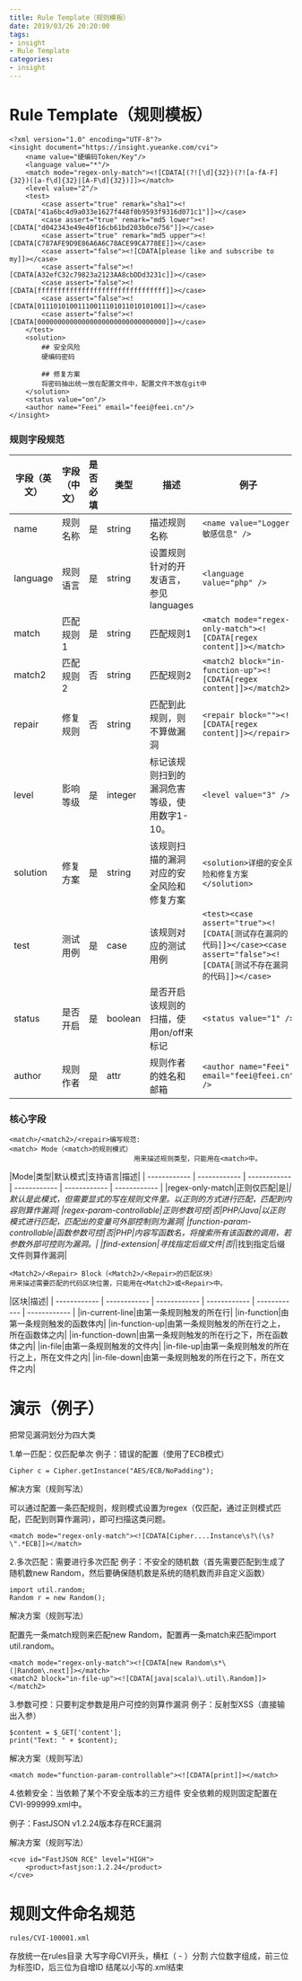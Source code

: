 ```yaml
---
title: Rule Template（规则模板）
date: 2019/03/26 20:20:00
tags: 
- insight
- Rule Template
categories: 
- insight
---
```


# Rule Template（规则模板）
```
<?xml version="1.0" encoding="UTF-8"?>
<insight document="https://insight.yueanke.com/cvi">
    <name value="硬编码Token/Key"/>
    <language value="*"/>
    <match mode="regex-only-match"><![CDATA[(?![\d]{32})(?![a-fA-F]{32})([a-f\d]{32}|[A-F\d]{32})]]></match>
    <level value="2"/>
    <test>
        <case assert="true" remark="sha1"><![CDATA["41a6bc4d9a033e1627f448f0b9593f9316d071c1"]]></case>
        <case assert="true" remark="md5 lower"><![CDATA["d042343e49e40f16cb61bd203b0ce756"]]></case>
        <case assert="true" remark="md5 upper"><![CDATA[C787AFE9D9E86A6A6C78ACE99CA778EE]]></case>
        <case assert="false"><![CDATA[please like and subscribe to my]]></case>
        <case assert="false"><![CDATA[A32efC32c79823a2123AA8cbDDd3231c]]></case>
        <case assert="false"><![CDATA[ffffffffffffffffffffffffffffffff]]></case>
        <case assert="false"><![CDATA[01110101001110011101011010101001]]></case>
        <case assert="false"><![CDATA[00000000000000000000000000000000]]></case>
    </test>
    <solution>
        ## 安全风险
        硬编码密码

        ## 修复方案
        将密码抽出统一放在配置文件中，配置文件不放在git中
    </solution>
    <status value="on"/>
    <author name="Feei" email="feei@feei.cn"/>
</insight>
```
### 规则字段规范

|字段（英文）| 字段（中文）|是否必填|类型|描述|例子|
| ------------ | ------------ | ------------ | ------------ | ------------ | ------------ |
|name|规则名称|是|string|描述规则名称|```<name value="Logger敏感信息" />```|
|language|规则语言|是|string|设置规则针对的开发语言，参见languages|```<language value="php" />```|
|match|匹配规则1|是|string|匹配规则1|```<match mode="regex-only-match"><![CDATA[regex content]]></match>```|
|match2|匹配规则2|否|string|匹配规则2|```<match2 block="in-function-up"><![CDATA[regex content]]></match2>```|
|repair|修复规则|否|string|匹配到此规则，则不算做漏洞|```<repair block=""><![CDATA[regex content]]></repair>```|
|level|影响等级|是|integer|标记该规则扫到的漏洞危害等级，使用数字1-10。|```<level value="3" />```|
|solution|修复方案|是|string|该规则扫描的漏洞对应的安全风险和修复方案|```<solution>详细的安全风险和修复方案</solution>```|
|test|测试用例|是|case|该规则对应的测试用例|```<test><case assert="true"><![CDATA[测试存在漏洞的代码]]></case><case assert="false"><![CDATA[测试不存在漏洞的代码]]></case>```|
|status|是否开启|是|boolean|是否开启该规则的扫描，使用on/off来标记|```<status value="1" />```|
|author|规则作者|是|attr|规则作者的姓名和邮箱|```<author name="Feei" email="feei@feei.cn" />```|
### 核心字段
 ```
 <match>/<match2>/<repair>编写规范:
 <match> Mode（<match>的规则模式）
                                用来描述规则类型，只能用在<match>中。
```
|Mode|类型|默认模式|支持语言|描述|
| ------------ | ------------ | ------------ | ------------ | ------------ | ------------ |
|regex-only-match|正则仅匹配|是|*|默认是此模式，但需要显式的写在规则文件里。以正则的方式进行匹配，匹配到内容则算作漏洞|
|regex-param-controllable|正则参数可控|否|PHP/Java|以正则模式进行匹配，匹配出的变量可外部控制则为漏洞|
|function-param-controllable|函数参数可控|否|PHP|内容写函数名，将搜索所有该函数的调用，若参数外部可控则为漏洞。|
|find-extension|寻找指定后缀文件|否|*|找到指定后缀文件则算作漏洞|
```
<Match2>/<Repair> Block（<Match2>/<Repair>的匹配区块）
用来描述需要匹配的代码区块位置，只能用在<Match2>或<Repair>中。
```
|区块|描述|
| ------------ | ------------ | ------------ | ------------ | ------------ | ------------ |
|in-current-line|由第一条规则触发的所在行|
|in-function|由第一条规则触发的函数体内|
|in-function-up|由第一条规则触发的所在行之上，所在函数体之内|
|in-function-down|由第一条规则触发的所在行之下，所在函数体之内|
|in-file|由第一条规则触发的文件内|
|in-file-up|由第一条规则触发的所在行之上，所在文件之内|
|in-file-down|由第一条规则触发的所在行之下，所在文件之内|
# 演示（例子）
把常见漏洞划分为四大类

1.单一匹配：仅匹配单次
例子：错误的配置（使用了ECB模式）

```
Cipher c = Cipher.getInstance("AES/ECB/NoPadding");
```
解决方案（规则写法）

可以通过配置一条匹配规则，规则模式设置为regex（仅匹配，通过正则模式匹配，匹配到则算作漏洞），即可扫描这类问题。

```
<match mode="regex-only-match"><![CDATA[Cipher....Instance\s?\(\s?\".*ECB]]></match>
```
2.多次匹配：需要进行多次匹配
例子：不安全的随机数（首先需要匹配到生成了随机数new Random，然后要确保随机数是系统的随机数而非自定义函数）
```
import util.random;
Random r = new Random();
```
解决方案（规则写法）

配置先一条match规则来匹配new Random，配置再一条match来匹配import util.random。
```
<match mode="regex-only-match"><![CDATA[new Random\s*\(|Random\.next]]></match>
<match2 block="in-file-up"><![CDATA[java|scala)\.util\.Random]]></match2>
```
3.参数可控：只要判定参数是用户可控的则算作漏洞
例子：反射型XSS（直接输出入参）
```
$content = $_GET['content'];
print("Text: " + $content);
```
解决方案（规则写法）
```
<match mode="function-param-controllable"><![CDATA[print]]></match>
```
4.依赖安全：当依赖了某个不安全版本的三方组件
安全依赖的规则固定配置在CVI-999999.xml中。

例子：FastJSON v1.2.24版本存在RCE漏洞

解决方案（规则写法）
```
<cve id="FastJSON RCE" level="HIGH">
    <product>fastjson:1.2.24</product>
</cve>
```

# 规则文件命名规范
```
rules/CVI-100001.xml
```
存放统一在rules目录
大写字母CVI开头，横杠（ - ）分割
六位数字组成，前三位为标签ID，后三位为自增ID
结尾以小写的.xml结束
